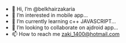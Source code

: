 - 👋 Hi, I’m @belkhairzakaria
- 👀 I’m interested in mobile app...
- 🌱 I’m currently learning c++ JAVASCRIPT...
- 💞️ I’m looking to collaborate on ajdroid app...
- 📫 How to reach me zaki_1400@hotmail.com

<!---
belkhairzakaria/belkhairzakaria is a ✨ special ✨ repository because its `README.md` (this file) appears on your GitHub profile.
You can click the Preview link to take a look at your changes.
--->

